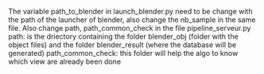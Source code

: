 The variable path_to_blender in launch_blender.py need to be change with the path of the launcher of blender, also change the nb_sample in the same file.
Also change path, path_common_check in the file pipeline_serveur.py
path: is the driectory containing the folder blender_obj (folder with the object files) and the folder blender_result (where the database will be generated)
path_common_check: this folder will help the algo to know which view are already been done
